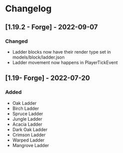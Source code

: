 # Changelog

## [1.19.2 - Forge] - 2022-09-07
### Changed
- Ladder blocks now have their render type set in models/block/ladder.json
- Ladder movement now happens in PlayerTickEvent

## [1.19- Forge] - 2022-07-20
### Added
- Oak Ladder
- Birch Ladder
- Spruce Ladder
- Jungle Ladder
- Acacia Ladder
- Dark Oak Ladder
- Crimson Ladder
- Warped Ladder
- Mangrove Ladder
